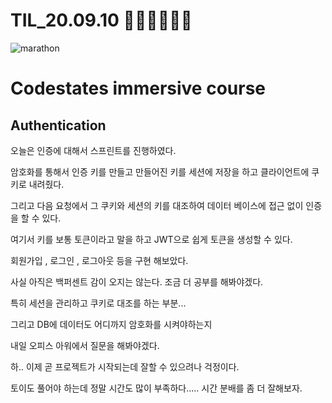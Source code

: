 # TIL_20.09.10 🏃🏽‍♂️🏃🏽‍♂️

<img src="https://media.vlpt.us/images/kdo0129/post/29ca955c-708b-4ed6-8e6d-8384dd9bc755/marathon-3753907_960_720.jpg" alt="marathon" />

# Codestates immersive course

## Authentication

오늘은 인증에 대해서 스프린트를 진행하였다.

암호화를 통해서 인증 키를 만들고 만들어진 키를 세션에 저장을 하고 클라이언트에 쿠키로 내려줬다.

그리고 다음 요청에서 그 쿠키와 세션의 키를 대조하여 데이터 베이스에 접근 없이 인증을 할 수 있다.

여기서 키를 보통 토큰이라고 말을 하고 JWT으로 쉽게 토큰을 생성할 수 있다.

회원가입 , 로그인 , 로그아웃 등을 구현 해보았다.

사실 아직은 백퍼센트 감이 오지는 않는다. 조금 더 공부를 해봐야겠다.

특히 세션을 관리하고 쿠키로 대조를 하는 부분...

그리고 DB에 데이터도 어디까지 암호화를 시켜야하는지

내일 오피스 아워에서 질문을 해봐야겠다.

하.. 이제 곧 프로젝트가 시작되는데 잘할 수 있으려나 걱정이다.

토이도 풀어야 하는데 정말 시간도 많이 부족하다..... 시간 분배를 좀 더 잘해보자.
